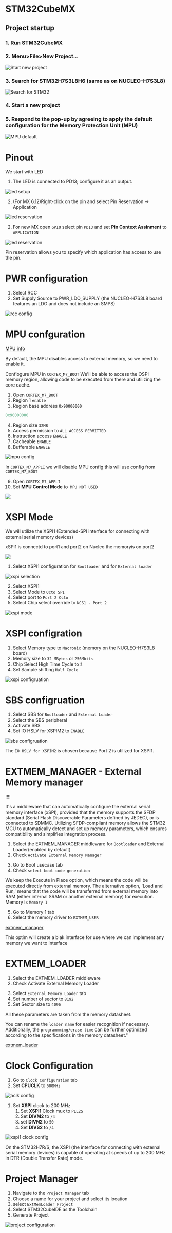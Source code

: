 # STM32CubeMX 

## Project startup

### 1. Run STM32CubeMX
### 2. Menu>File>New Project...

![Start new project](./img/24_03_11_387.gif)

### 3. Search for STM32H7S3L8H6 (same as on NUCLEO-H7S3L8)

![Search for STM32](./img/24_03_11_389.gif)

### 4. Start a new project 

### 5. Respond to the pop-up by agreeing to apply the default configuration for the Memory Protection Unit (MPU)

![MPU default](./img/24_03_11_391.gif)


# Pinout

We start with LED

1. The LED is connected to PD13; configure it as an output. 

![led setup](./img/24_03_11_393.gif)

2. (For MX 6.12)Right-click on the pin and select Pin Reservation -> Application
  
![led reservation](./img/24_03_11_442.gif)

2. For new MX open `GPIO` select pin `PD13` and set **Pin Context Assinment** to `APPLICATION`

![led reservation](./img/25_01_15_522.gif)


Pin reservation allows you to specify which application has access to use the pin.

# PWR configuration

1. Select RCC
2. Set Supply Source to PWR_LDO_SUPPLY (the NUCLEO-H7S3L8 board features an LDO and does not include an SMPS)

![rcc config](./img/24_03_11_435.gif)

# MPU confguration

[MPU info](../theory/mpu.md)

By default, the MPU disables access to external memory, so we need to enable it.

Confiogure MPU in `CORTEX_M7_BOOT` 
We'll be able to access the OSPI memory region, allowing code to be executed from there and utilizing the core cache.

1. Open `CORTEX_M7_BOOT`
2. Region 1 `enable`
3. Region base address `0x90000000`

```c
0x90000000
```

4. Region size `32MB`
5. Access permission to `ALL ACCESS PERMITTED`
6. Instruction access `ENABLE`
7. Cacheable `ENABLE`
8. Bufferable `ENABLE`

![mpu config](./img/24_03_11_439.gif)

In `CORTEX_M7_APPLI` we will disable MPU config this will use config from `CORTEX_M7_BOOT`

9. Open `CORTEX_M7_APPLI`
10. Set **MPU Control Mode** to` MPU NOT USED`

![](./img/24_07_03_494.png)

# XSPI Mode

We will utilize the XSPI1 (Extended-SPI interface for connecting with external serial memory devices)

xSPI1 is connectd to port1 and port2 on Nucleo the memoryis on port2

![](./img/Slide2.svg)

1. Select XSPI1 configuration for `Bootloader` and for `External loader`
   
![xspi selection](./img/24_03_11_395.gif)

2. Select XSPI1
3. Select Mode to `Octo SPI`
4. Select port to `Port 2 Octo`
5. Select Chip select override to `NCS1 - Port 2`

![xspi mode](./img/24_03_11_397.gif)

# XSPI configration

1. Select Memory type to `Macronix` (memory on the NUCLEO-H7S3L8 board) 
2. Memory size to `32 MBytes` or `256Mbits`
3. Chip Select High Time Cycle to `2`
4. Set Sample shifting `Half Cycle`

![xspi configruation](./img/24_10_01_516.gif)

# SBS configruation

1. Select SBS for `Bootloader` and `External Loader`
2. Select the SBS peripheral
3. Activate SBS
4. Set IO HSLV for XSPIM2 to `ENABLE`

![sbs configruation](./img/24_03_11_405.gif)

The `IO HSLV for XSPIM2` is chosen because Port 2 is utilized for XSPI1.

# EXTMEM_MANAGER - External Memory manager

!!!!

It's a middleware that can automatically configure the external serial memory interface (xSPI), provided that the memory supports the SFDP standard (Serial Flash Discoverable Parameters defined by JEDEC), or is connected to SDMMC.
Utilizing SFDP-compliant memory allows the STM32 MCU to automatically detect and set up memory parameters, which ensures compatibility and simplifies integration process.

1. Select the EXTMEM_MANAGER middleware for `Bootloader` and External Loader(enabled by default)
2. Check `Activate External Memory Manager`

<!-- ![extmem_manager mode](./img/24_03_11_407.gif) -->

3. Go to Boot usecase tab
4. Check `select boot code generation`

<!-- ![extmem_manager boot usecase](./img/24_03_11_409.gif) -->


We keep the Execute in Place option, which means the code will be executed directly from external memory. 
The alternative option, 'Load and Run,' means that the code will be transferred from external memory into RAM (either internal SRAM or another external memory) for execution.
Memory is `Memory 1 `

5. Go to Memory 1 tab
6. Select the memory driver to `EXTMEM_USER`

[extmem_manager](./img/V1-0008_exercise2_00006035.mp4)

This optim will create a blak interface for use where we can implement any memory we want to interface

# EXTMEM_LOADER

<!-- [External Loader info](../theory/extmem_loader.md) -->

1. Select the EXTMEM_LOADER middleware
2. Check Activate External Memory Loader

<!-- ![extmem_loader mode](./img/24_03_11_415.gif) -->

3. Select `External Memory Loader` tab
4. Set number of sector to `8192`
5. Set Sector size to `4096`

All these parameters are taken from the memory datasheet.

You can rename the `loader name` for easier recognition if necessary. 
Additionally, the `programmming/erase time` can be further optimized according to the specifications in the memory datasheet."

[extmem_loader](./img/V1-0009_exercise2_00006940.mp4) 

<!-- ![extmem_loader config](./img/24_03_11_417.gif) -->

# Clock Configuration

1. Go to `Clock Configuration` tab
2. Set **CPUCLK** to `600MHz`

![hclk config](./img/24_07_03_496.png)


1. Set **XSPI** clock to 200 MHz
   1. Set **XSPI1** Clock mux to `PLL2S`
   2. Set **DIVM2** to `/4`
   3. set **DIVN2** to `50`
   4. Set **DIVS2** to `/4`

![xspi1 clock config](./img/24_03_11_421.gif)

On the STM32H7R/S, the XSPI (the interface for connecting with external serial memory devices) is capable of operating at speeds of up to 200 MHz in DTR (Double Transfer Rate) mode.

# Project Manager

1. Navigate to the `Project Manager` tab
2. Choose a name for your project and select its location 
3. select `ExtMemLoader Project`
4. Select STM32CubeIDE as the Toolchain
5. Generate Project

![project configuration](./img/24_03_11_423.gif)